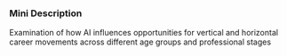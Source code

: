 ### Mini Description

Examination of how AI influences opportunities for vertical and horizontal career movements across different age groups and professional stages
